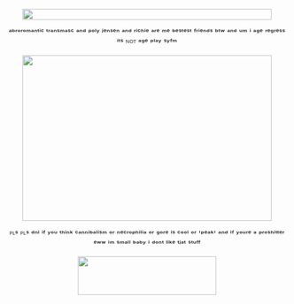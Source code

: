 <p align="center"> <img src=https://file.garden/Zy7nsVKnFHAuCMhW/dividers/yellow/yellow35 height="20" width="450"> </p>
<p align="center"> ᵃᵇʳᵒʳᵒᵐᵃⁿᵗⁱᶜ ᵗʳᵃⁿˢᵐᵃˢᶜ ᵃⁿᵈ ᵖᵒˡʸ ʲᵉⁿˢᵉⁿ ᵃⁿᵈ ʳⁱᶜʰⁱᵉ ᵃʳᵉ ᵐᵉ ᵇᵉˢᵗᵉˢᵗ ᶠʳⁱᵉⁿᵈˢ ᵇᵗʷ ᵃⁿᵈ ᵘᵐ ⁱ ᵃᵍᵉ ʳᵉᵍʳᵉˢˢ ⁱᵗˢ ᴺᴼᵀ ᵃᵍᵉ ᵖˡᵃʸ ˢʸᶠᵐ </p>
<p align="center"> <img src=https://i.pinimg.com/originals/4e/ea/7d/4eea7dd7e2f6d30877e42ca2cc27b03c.gif height="300" width="450"> </p>
<p align="center"> ᴾᴸˢ ᴾᴸˢ ᵈⁿⁱ ⁱᶠ ʸᵒᵘ ᵗʰⁱⁿᵏ ᶜᵃⁿⁿⁱᵇᵃˡⁱˢᵐ ᵒʳ ⁿᵉᶜʳᵒᵖʰⁱˡⁱᵃ ᵒʳ ᵍᵒʳᵉ ⁱˢ ᶜᵒᵒˡ ᵒʳ 'ᵖᵉᵃᵏ' ᵃⁿᵈ ⁱᶠ ʸᵒᵘʳᵉ ᵃ ᵖʳᵒˢʰⁱᵗᵗᵉʳ ᵉʷʷ ⁱᵐ ˢᵐᵃˡˡ ᵇᵃᵇʸ ⁱ ᵈᵒⁿᵗ ˡⁱᵏᵉ ᵗʲᵃᵗ ˢᵗᵘᶠᶠ </p>
<p align="center" dir="auto"> <img src="https://spotify-github-profile.kittinanx.com/api/view?uid=31dnbrq33dernxlkwbvsoee7w6py&cover_image=true&theme=natemoo-re&show_offline=true&background_color=121212&interchange=true&bar_color=afcbd9&bar_color_cover=true)](https://github.com/kittinan/spotify-github-profile)" height="70" width="250"></a>
